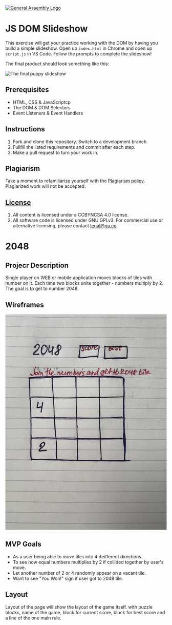 

[![General Assembly Logo](https://camo.githubusercontent.com/1a91b05b8f4d44b5bbfb83abac2b0996d8e26c92/687474703a2f2f692e696d6775722e636f6d2f6b6538555354712e706e67)](https://generalassemb.ly/education/web-development-immersive)

# JS DOM Slideshow

This exercise will get your practice working with the DOM by having you build a simple slideshow. Open up `index.html` in Chrome and open up `script.js` in VS Code. Follow the prompts to complete the slideshow!

The final product should look something like this: 

![The final puppy slideshow](https://media.giphy.com/media/Qw8JnRZ1rhZqnnXeSv/giphy.gif)

## Prerequisites

* HTML, CSS & JavaScriptcp
* The DOM & DOM Selectors
* Event Listeners & Event Handlers

## Instructions

1. Fork and clone this repository. Switch to a development branch. 
1. Fullfill the listed requirements and commit after each step.
1. Make a pull request to turn your work in.

## Plagiarism

Take a moment to refamiliarize yourself with the [Plagiarism policy](https://git.generalassemb.ly/DC-WDI/Administrative/blob/master/plagiarism.md). Plagiarized work will not be accepted.

## [License](LICENSE)

1.  All content is licensed under a CC­BY­NC­SA 4.0 license.
1.  All software code is licensed under GNU GPLv3. For commercial use or
    alternative licensing, please contact legal@ga.co.


# 2048

## Projecr Description
Single player on WEB or mobile application moves blocks of tiles with number on it.
Each time two blocks unite together - numbers multiply by 2. The goal is tp get to number 2048.

## Wireframes
![image](2048_hand_wireframe.jpeg)

## MVP Goals
* As a user being able to move tiles into 4 deifferent directions.
* To see how equal numbers multiplies by 2 if collided together by user's move.
* Let another number of 2 or 4 randomly appear on a vacant tile.
* Want to see "You Won!" sign if user got to 2048 tile.

## Layout
 
 Layout of the page will show the layout of the game itself. with puzzle blocks, name of the game, block for current score, block for best score and a line of the one main rule.





